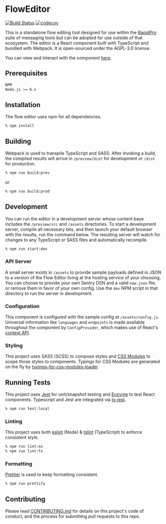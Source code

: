 # FlowEditor
[![Build Status](https://travis-ci.org/nyaruka/floweditor.svg?branch=master)](https://travis-ci.org/nyaruka/floweditor)
[![codecov](https://codecov.io/gh/nyaruka/floweditor/branch/master/graph/badge.svg)](https://codecov.io/gh/nyaruka/floweditor)

This is a standalone flow editing tool designed for use within the [RapidPro](https://github.com/rapidpro/rapidpro) suite of messaging tools but can be adopted for use outside of that ecosystem. The editor is a React component built with TypeScript and bundled with Webpack. It is open-sourced under the AGPL-3.0 license.

You can view and interact with the component [here](https://floweditor.nyaruka.com/).

## Prerequisites

```bash
NPM
Node.js >= 6.x
```

## Installation

The flow editor uses npm for all dependencies.

```bash
% npm install
```

## Building

Webpack is used to transpile TypeScript and SASS. After invoking a build, the compiled results will arrive in `/preview/dist` for development or `/dist` for production.

```bash
% npm run build:prev
```

or

```bash
% npm run build:prod
```

## Development

You can run the editor in a development server whose content base includes the `/preview/src` and `/assets` directories. To start a development server, compile all necessary bits, and then launch your default browser with the results, run the command below. The resulting server will watch for changes to any TypeScript or SASS files and automatically recompile.

```bash
% npm run start:dev
```

### API Server

A small server exists in `/assets` to provide sample payloads defined in JSON to a version of the Flow Editor living at the hosting service of your choosing. You can choose to provide your own Sentry DSN and a valid `now.json` file, or remove them in favor of your own config. Use the `dev` NPM script in that directory to run the server in development.


### Configuration

This component is configured with the sample config at `/assets/config.js`. Universal information like `languages` and `endpoints` is made available throughout the component by `ConfigProvider`, which makes use of React's [context API](https://reactjs.org/docs/context.html).

### Styling

This project uses SASS (SCSS) to compose styles and [CSS Modules](https://github.com/css-modules/css-modules) to scope those styles to components. Typings for CSS Modules are generated on the fly by [typings-for-css-modules-loader](https://github.com/Jimdo/typings-for-css-modules-loader).

## Running Tests

This project uses [Jest](https://facebook.github.io/jest/) for unit/snapshot testing and [Enzyme](https://github.com/airbnb/enzyme) to test React components. Typescript and Jest are integrated via [ts-jest](https://github.com/kulshekhar/ts-jest).

```bash
% npm run test:local
```

### Linting

This project uses both [eslint](https://eslint.org/) (Node) & [tslint](https://github.com/palantir/tslint) (TypeScript) to enforce consistent style.

```bash
% npm run lint:es
% npm run lint:ts
```

### Formatting

[Prettier](https://github.com/prettier/prettier) is used to keep formatting consistent.

```bash
% npm run prettify
```

## Contributing

Please read [CONTRIBUTING.md](https://github.com/nyaruka/floweditor/blob/master/CONTRIBUTING.md) for details on this project's code of conduct, and the process for submitting pull requests to this repo.
